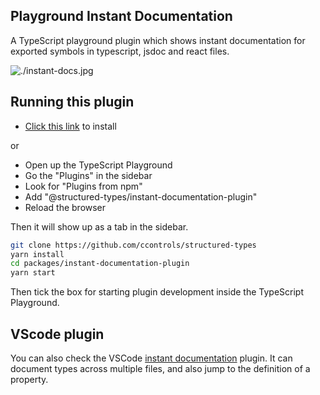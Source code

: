## Playground Instant Documentation

A TypeScript playground plugin which shows instant documentation for exported symbols in typescript, jsdoc and react files.

![./instant-docs.jpg](https://github.com/ccontrols/structured-types/raw/master/packages/instant-documentation-plugin/instant-docs.jpg)

## Running this plugin

- [Click this link](https://www.typescriptlang.org/play?install-plugin=@structured-types/instant-documentation-plugin) to install

or

- Open up the TypeScript Playground
- Go the "Plugins" in the sidebar
- Look for "Plugins from npm"
- Add "@structured-types/instant-documentation-plugin"
- Reload the browser

Then it will show up as a tab in the sidebar.

```sh
git clone https://github.com/ccontrols/structured-types
yarn install
cd packages/instant-documentation-plugin
yarn start
```

Then tick the box for starting plugin development inside the TypeScript Playground.

## VScode plugin

You can also check the VSCode [instant documentation](https://github.com/ccontrols/instant-documentation-vscode) plugin. It can document types across multiple files, and also jump to the definition of a property.
